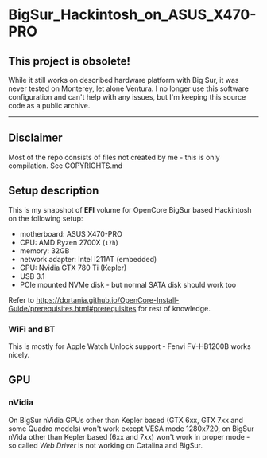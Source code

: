 # BigSur_Hackintosh_on_ASUS_X470-PRO

## This project is obsolete!

While it still works on described hardware platform with Big Sur, it was never tested on Monterey, let alone Ventura. I no longer use this software configuration and can't help with any issues, but I'm keeping this source code as a public archive. 

---

## Disclaimer
Most of the repo consists of files not created by me - this is only compilation. See COPYRIGHTS.md

## Setup description

This is my snapshot of **EFI** volume for OpenCore BigSur based Hackintosh on the following setup:

* motherboard: ASUS X470-PRO
* CPU: AMD Ryzen 2700X (`17h`)
* memory: 32GB
* network adapter: Intel I211AT (embedded)
* GPU: Nvidia GTX 780 Ti (Kepler)
* USB 3.1
* PCIe mounted NVMe disk - but normal SATA disk should work too

Refer to https://dortania.github.io/OpenCore-Install-Guide/prerequisites.html#prerequisites for rest of knowledge.

### WiFi and BT
This is mostly for Apple Watch Unlock support - Fenvi FV-HB1200B works nicely.

## GPU

### nVidia
On BigSur nVidia GPUs other than Kepler based (GTX 6xx, GTX 7xx and some Quadro models) won't work except VESA mode 1280x720, on BigSur nVida other than Kepler based (6xx and 7xx) won't work in proper mode - so called _Web Driver_ is not working on Catalina and BigSur.

